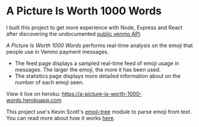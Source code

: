 # A Picture Is Worth 1000 Words

I built this project to get more experience with Node, Express and React after discovering the undocumented [public venmo API](https://venmo.com/api/v5/public).

*A Picture Is Worth 1000 Words* performs real-time analysis on the emoji that people use in Venmo payment messages.

* The feed page displays a sampled real-time feed of emoji usage in messages.  The larger the emoji, the more it has been used.
* The statistics page displays more detailed information about on the number of each emoji seen.

View it live on heroku: https://a-picture-is-worth-1000-words.herokuapp.com

This project use's Kevin Scott's [emoji-tree](https://www.npmjs.com/package/emoji-tree) module to parse emoji from text.  You can read more about how it works [here](https://medium.com/reactnative/emojis-in-javascript-f693d0eb79fb).

